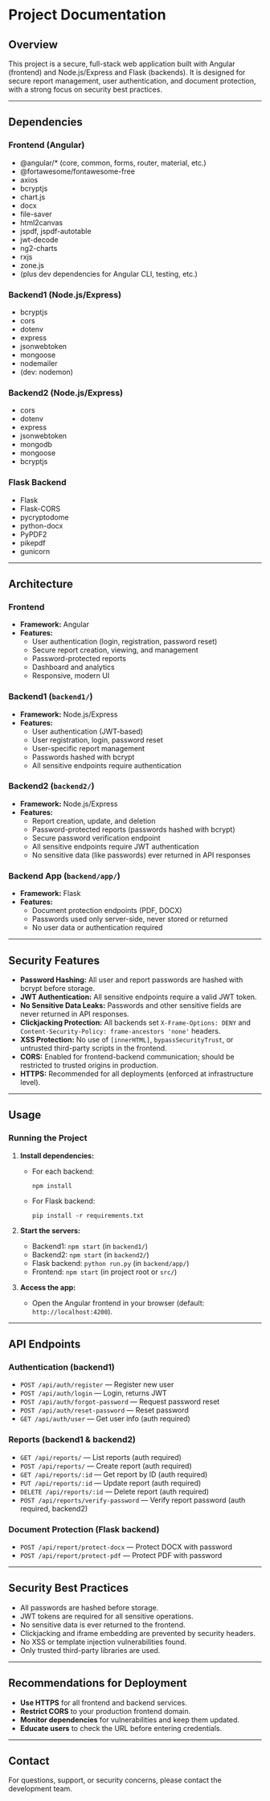 # Project Documentation

## Overview

This project is a secure, full-stack web application built with Angular (frontend) and Node.js/Express and Flask (backends). It is designed for secure report management, user authentication, and document protection, with a strong focus on security best practices.

---

## Dependencies

### Frontend (Angular)
- @angular/* (core, common, forms, router, material, etc.)
- @fortawesome/fontawesome-free
- axios
- bcryptjs
- chart.js
- docx
- file-saver
- html2canvas
- jspdf, jspdf-autotable
- jwt-decode
- ng2-charts
- rxjs
- zone.js
- (plus dev dependencies for Angular CLI, testing, etc.)

### Backend1 (Node.js/Express)
- bcryptjs
- cors
- dotenv
- express
- jsonwebtoken
- mongoose
- nodemailer
- (dev: nodemon)

### Backend2 (Node.js/Express)
- cors
- dotenv
- express
- jsonwebtoken
- mongodb
- mongoose
- bcryptjs

### Flask Backend
- Flask
- Flask-CORS
- pycryptodome
- python-docx
- PyPDF2
- pikepdf
- gunicorn

---

## Architecture

### Frontend
- **Framework:** Angular
- **Features:**  
  - User authentication (login, registration, password reset)
  - Secure report creation, viewing, and management
  - Password-protected reports
  - Dashboard and analytics
  - Responsive, modern UI

### Backend1 (`backend1/`)
- **Framework:** Node.js/Express
- **Features:**  
  - User authentication (JWT-based)
  - User registration, login, password reset
  - User-specific report management
  - Passwords hashed with bcrypt
  - All sensitive endpoints require authentication

### Backend2 (`backend2/`)
- **Framework:** Node.js/Express
- **Features:**  
  - Report creation, update, and deletion
  - Password-protected reports (passwords hashed with bcrypt)
  - Secure password verification endpoint
  - All sensitive endpoints require JWT authentication
  - No sensitive data (like passwords) ever returned in API responses

### Backend App (`backend/app/`)
- **Framework:** Flask
- **Features:**  
  - Document protection endpoints (PDF, DOCX)
  - Passwords used only server-side, never stored or returned
  - No user data or authentication required

---

## Security Features

- **Password Hashing:** All user and report passwords are hashed with bcrypt before storage.
- **JWT Authentication:** All sensitive endpoints require a valid JWT token.
- **No Sensitive Data Leaks:** Passwords and other sensitive fields are never returned in API responses.
- **Clickjacking Protection:** All backends set `X-Frame-Options: DENY` and `Content-Security-Policy: frame-ancestors 'none'` headers.
- **XSS Protection:** No use of `[innerHTML]`, `bypassSecurityTrust`, or untrusted third-party scripts in the frontend.
- **CORS:** Enabled for frontend-backend communication; should be restricted to trusted origins in production.
- **HTTPS:** Recommended for all deployments (enforced at infrastructure level).

---

## Usage

### Running the Project

1. **Install dependencies:**
   - For each backend:  
     ```
     npm install
     ```
   - For Flask backend:  
     ```
     pip install -r requirements.txt
     ```
2. **Start the servers:**
   - Backend1: `npm start` (in `backend1/`)
   - Backend2: `npm start` (in `backend2/`)
   - Flask backend: `python run.py` (in `backend/app/`)
   - Frontend: `npm start` (in project root or `src/`)

3. **Access the app:**  
   - Open the Angular frontend in your browser (default: `http://localhost:4200`).

---

## API Endpoints

### Authentication (backend1)
- `POST /api/auth/register` — Register new user
- `POST /api/auth/login` — Login, returns JWT
- `POST /api/auth/forgot-password` — Request password reset
- `POST /api/auth/reset-password` — Reset password
- `GET /api/auth/user` — Get user info (auth required)

### Reports (backend1 & backend2)
- `GET /api/reports/` — List reports (auth required)
- `POST /api/reports/` — Create report (auth required)
- `GET /api/reports/:id` — Get report by ID (auth required)
- `PUT /api/reports/:id` — Update report (auth required)
- `DELETE /api/reports/:id` — Delete report (auth required)
- `POST /api/reports/verify-password` — Verify report password (auth required, backend2)

### Document Protection (Flask backend)
- `POST /api/report/protect-docx` — Protect DOCX with password
- `POST /api/report/protect-pdf` — Protect PDF with password

---

## Security Best Practices

- All passwords are hashed before storage.
- JWT tokens are required for all sensitive operations.
- No sensitive data is ever returned to the frontend.
- Clickjacking and iframe embedding are prevented by security headers.
- No XSS or template injection vulnerabilities found.
- Only trusted third-party libraries are used.

---

## Recommendations for Deployment

- **Use HTTPS** for all frontend and backend services.
- **Restrict CORS** to your production frontend domain.
- **Monitor dependencies** for vulnerabilities and keep them updated.
- **Educate users** to check the URL before entering credentials.

---

## Contact

For questions, support, or security concerns, please contact the development team.
